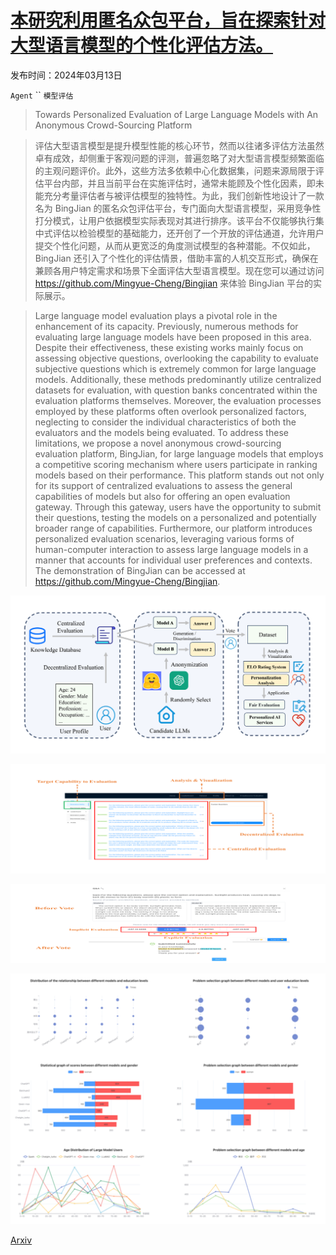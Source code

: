 # [本研究利用匿名众包平台，旨在探索针对大型语言模型的个性化评估方法。](https://arxiv.org/abs/2403.08305)

发布时间：2024年03月13日

`Agent` `` `模型评估`

> Towards Personalized Evaluation of Large Language Models with An Anonymous Crowd-Sourcing Platform

> 评估大型语言模型是提升模型性能的核心环节，然而以往诸多评估方法虽然卓有成效，却侧重于客观问题的评测，普遍忽略了对大型语言模型频繁面临的主观问题评价。此外，这些方法多依赖中心化数据集，问题来源局限于评估平台内部，并且当前平台在实施评估时，通常未能顾及个性化因素，即未能充分考量评估者与被评估模型的独特性。为此，我们创新性地设计了一款名为 BingJian 的匿名众包评估平台，专门面向大型语言模型，采用竞争性打分模式，让用户依据模型实际表现对其进行排序。该平台不仅能够执行集中式评估以检验模型的基础能力，还开创了一个开放的评估通道，允许用户提交个性化问题，从而从更宽泛的角度测试模型的各种潜能。不仅如此，BingJian 还引入了个性化的评估情景，借助丰富的人机交互形式，确保在兼顾各用户特定需求和场景下全面评估大型语言模型。现在您可以通过访问 https://github.com/Mingyue-Cheng/Bingjian 来体验 BingJian 平台的实际展示。

> Large language model evaluation plays a pivotal role in the enhancement of its capacity. Previously, numerous methods for evaluating large language models have been proposed in this area. Despite their effectiveness, these existing works mainly focus on assessing objective questions, overlooking the capability to evaluate subjective questions which is extremely common for large language models. Additionally, these methods predominantly utilize centralized datasets for evaluation, with question banks concentrated within the evaluation platforms themselves. Moreover, the evaluation processes employed by these platforms often overlook personalized factors, neglecting to consider the individual characteristics of both the evaluators and the models being evaluated. To address these limitations, we propose a novel anonymous crowd-sourcing evaluation platform, BingJian, for large language models that employs a competitive scoring mechanism where users participate in ranking models based on their performance. This platform stands out not only for its support of centralized evaluations to assess the general capabilities of models but also for offering an open evaluation gateway. Through this gateway, users have the opportunity to submit their questions, testing the models on a personalized and potentially broader range of capabilities. Furthermore, our platform introduces personalized evaluation scenarios, leveraging various forms of human-computer interaction to assess large language models in a manner that accounts for individual user preferences and contexts. The demonstration of BingJian can be accessed at https://github.com/Mingyue-Cheng/Bingjian.

![本研究利用匿名众包平台，旨在探索针对大型语言模型的个性化评估方法。](../../../paper_images/2403.08305/x1.png)

![本研究利用匿名众包平台，旨在探索针对大型语言模型的个性化评估方法。](../../../paper_images/2403.08305/x2.png)

![本研究利用匿名众包平台，旨在探索针对大型语言模型的个性化评估方法。](../../../paper_images/2403.08305/x3.png)

![本研究利用匿名众包平台，旨在探索针对大型语言模型的个性化评估方法。](../../../paper_images/2403.08305/x4.png)

[Arxiv](https://arxiv.org/abs/2403.08305)